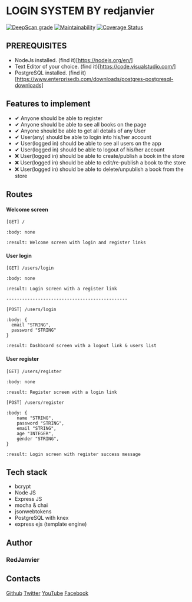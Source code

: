 # LOGIN SYSTEM BY redjanvier

[![DeepScan grade](https://deepscan.io/api/teams/6051/projects/7919/branches/88156/badge/grade.svg)](https://deepscan.io/dashboard#view=project&tid=6051&pid=7919&bid=88156)
[![Maintainability](https://api.codeclimate.com/v1/badges/337605d4ffd06ad9890b/maintainability)](https://codeclimate.com/github/RedJanvier/nodejs-mvc-bookstore/maintainability)
[![Coverage Status](https://coveralls.io/repos/github/RedJanvier/nodejs-mvc-bookstore/badge.svg?branch=develop)](https://coveralls.io/github/RedJanvier/nodejs-mvc-bookstore?branch=develop)

## PREREQUISITES

- NodeJs installed. (find it)[https://nodejs.org/en/]
- Text Editor of your choice. (find it)[https://code.visualstudio.com/]
- PostgreSQL installed. (find it)[https://www.enterprisedb.com/downloads/postgres-postgresql-downloads]

## Features to implement

- ✔ Anyone should be able to register
- ✔ Anyone should be able to see all books on the page
- ✔ Anyone should be able to get all details of any User
- ✔ User(any) should be able to login into his/her account
- ✔ User(logged in) should be able to see all users on the app
- ✔ User(logged in) should be able to logout of his/her account
- ❌ User(logged in) should be able to create/publish a book in the store
- ❌ User(logged in) should be able to edit/re-publish a book to the store
- ❌ User(logged in) should be able to delete/unpublish a book from the store

## Routes

#### Welcome screen

```
[GET] /

:body: none

:result: Welcome screen with login and register links
```

#### User login

```
[GET] /users/login

:body: none

:result: Login screen with a register link

----------------------------------------------

[POST] /users/login

:body: {
  email "STRING",
  password "STRING"
}

:result: Dashboard screen with a logout link & users list
```

#### User register

```
[GET] /users/register

:body: none

:result: Register screen with a login link

[POST] /users/register

:body: {
    name "STRING",
    password "STRING",
    email "STRING",
    age "INTEGER",
    gender "STRING",
}

:result: Login screen with register success message
```

## Tech stack

- bcrypt
- Node JS
- Express JS
- mocha & chai
- jsonwebtokens
- PostgreSQL with knex
- express ejs (template engine)

## Author

### **RedJanvier**

## Contacts

[Github](https://github.com/RedJanvier)
[Twitter](https://twitter.com/red_janvier)
[YouTube](https://www.youtube.com/channel/UCrQBNajZa-ibHBerJQ0kAiQ)
[Facebook](https://facebook.com/jan.h.red)

